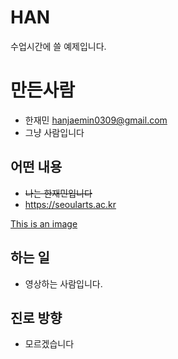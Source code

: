 # HAN
수업시간에 쓸 예제입니다.

# 만든사람
* 한재민 <hanjaemin0309@gmail.com>
* 그냥 사람입니다


## 어떤 내용
* ~~나는 한재민입니다~~
* https://seoularts.ac.kr


[This is an image](https://myoctocat.com/assets/images/base-octocat.svg)

## 하는 일
* 영상하는 사람입니다.

## 진로 방향
* 모르겠습니다